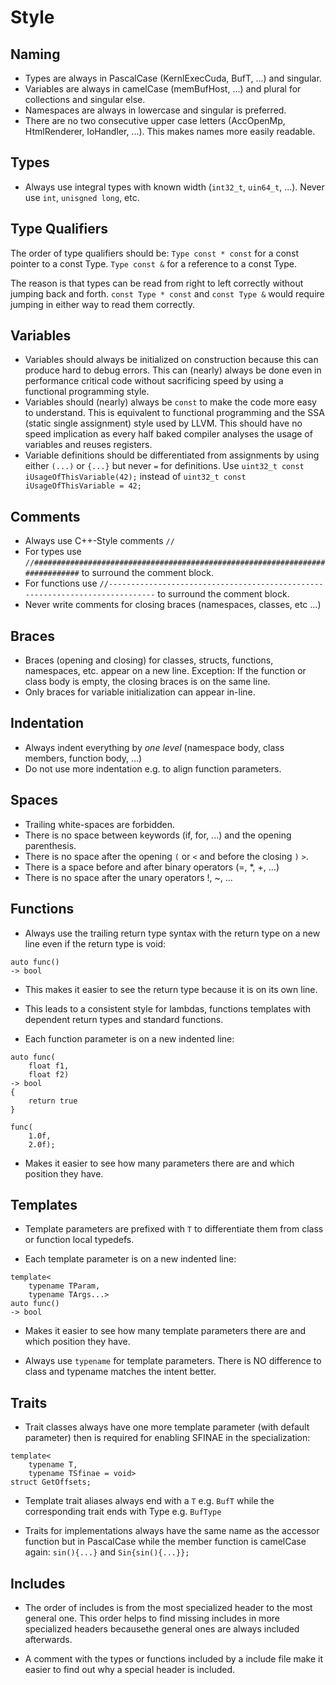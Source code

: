 Style
=====

Naming
------

* Types are always in PascalCase (KernlExecCuda, BufT, ...) and singular.
* Variables are always in camelCase (memBufHost, ...) and plural for collections and singular else.
* Namespaces are always in lowercase and singular is preferred.
* There are no two consecutive upper case letters (AccOpenMp, HtmlRenderer, IoHandler, ...). This makes names more easily readable.


Types
-----

* Always use integral types with known width (`int32_t`, `uin64_t`, ...).
Never use `int`, `unisgned long`, etc.


Type Qualifiers
---------------------

The order of  type qualifiers should be:
```Type const * const``` for a const pointer to a const Type.
```Type const &``` for a reference to a const Type.

The reason is that types can be read from right to left correctly without jumping back and forth.
```const Type * const``` and ```const Type &``` would require jumping in either way to read them correctly.


Variables
---------

* Variables should always be initialized on construction because this can produce hard to debug errors.
This can (nearly) always be done even in performance critical code without sacrificing speed by using a functional programming style.
* Variables should (nearly) always be `const` to make the code more easy to understand.
This is equivalent to functional programming and the SSA (static single assignment) style used by LLVM.
This should have no speed implication as every half baked compiler analyses the usage of variables and reuses registers.  
* Variable definitions should be differentiated from assignments by using either `(...)` or `{...}` but never `=` for definitions. 
Use `uint32_t const iUsageOfThisVariable(42);` instead of `uint32_t const iUsageOfThisVariable = 42;`


Comments
--------

* Always use C++-Style comments `//`
* For types use `//#############################################################################` to surround the comment block.
* For functions use `//-----------------------------------------------------------------------------` to surround the comment block.
* Never write comments for closing braces (namespaces, classes, etc ...)


Braces
------

* Braces (opening and closing) for classes, structs, functions, namespaces, etc. appear on a new line. Exception: If the function or class body is empty, the closing braces is on the same line.
* Only braces for variable initialization can appear in-line.


Indentation
-----------

* Always indent everything by *one level* (namespace body, class members, function body, ...)
* Do not use more indentation e.g. to align function parameters.


Spaces
------

* Trailing white-spaces are forbidden.
* There is no space between keywords (if, for, ...) and the opening parenthesis.
* There is no space after the opening `(` or `<` and before the closing `)` `>`.
* There is a space before and after binary operators (=, *, +, ...)
* There is no space after the unary operators !, ~, ...


Functions
---------

* Always use the trailing return type syntax with the return type on a new line even if the return type is void: 
```
auto func() 
-> bool
```
  * This makes it easier to see the return type because it is on its own line.
  * This leads to a consistent style for lambdas, functions templates with dependent return types and standard functions.

* Each function parameter is on a new indented line:
```
auto func(
    float f1,
    float f2) 
-> bool
{
    return true
}
```
```
func(
    1.0f,
    2.0f);
```
  * Makes it easier to see how many parameters there are and which position they have. 


Templates
---------  

* Template parameters are prefixed with `T` to differentiate them from class or function local typedefs.

* Each template parameter is on a new indented line:
```
template<
    typename TParam,
    typename TArgs...>
auto func() 
-> bool
```
  * Makes it easier to see how many template parameters there are and which position they have. 

* Always use ```typename``` for template parameters. There is NO difference to class and typename matches the intent better.


Traits
------

* Trait classes always have one more template parameter (with default parameter) then is required for enabling SFINAE in the specialization:
```
template<
    typename T, 
    typename TSfinae = void>
struct GetOffsets;
```

* Template trait aliases always end with a `T` e.g. `BufT` while the corresponding trait ends with Type e.g. `BufType`

* Traits for implementations always have the same name as the accessor function but in PascalCase while the member function is camelCase again: `sin(){...}` and `Sin{sin(){...}};`

Includes
--------

* The order of includes is from the most specialized header to the most general one.
This order helps to find missing includes in more specialized headers becausethe general ones are always included afterwards.

* A comment with the types or functions included by a include file make it easier to find out why a special header is included.